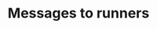 ---
layout: post
title:  'Messages to runners'
story: 'http://www.bostonglobe.com/2014/04/18/message-runner/JWeYcDM7T0pqM5vPuZPTdP/story.html'
text: 'A message board for people to voice their support for the 2014 Boston Marathon runners.'
vimeo: '<iframe src="//player.vimeo.com/video/92554695?title=0&amp;byline=0&amp;portrait=0&amp;color=ffffff" width="640" height="368" frameborder="0" webkitallowfullscreen mozallowfullscreen allowfullscreen></iframe>'
---